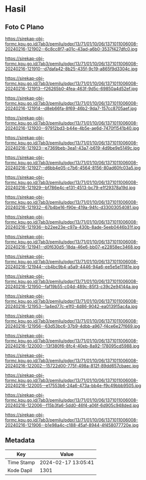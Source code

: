 # Hasil

## Foto C Plano

https://sirekap-obj-formc.kpu.go.id/7ab3/pemilu/pdpr/13/71/01/10/06/1371011006008-20240216-121902--6c8cc8f7-a01c-43ad-a6b0-3537f427dfc0.jpg

https://sirekap-obj-formc.kpu.go.id/7ab3/pemilu/pdpr/13/71/01/10/06/1371011006008-20240216-121910--d7dafa42-8b25-435f-9c19-a865f9d3304c.jpg

https://sirekap-obj-formc.kpu.go.id/7ab3/pemilu/pdpr/13/71/01/10/06/1371011006008-20240216-121913--f26265b0-4fea-463f-9d5c-69850a4d52ef.jpg

https://sirekap-obj-formc.kpu.go.id/7ab3/pemilu/pdpr/13/71/01/10/06/1371011006008-20240216-121914--d8eb66fa-8f69-46b2-9da7-157cc8705aef.jpg

https://sirekap-obj-formc.kpu.go.id/7ab3/pemilu/pdpr/13/71/01/10/06/1371011006008-20240216-121920--97912bd3-b44e-4b5e-ae6d-7470f1541b40.jpg

https://sirekap-obj-formc.kpu.go.id/7ab3/pemilu/pdpr/13/71/01/10/06/1371011006008-20240216-121923--e7369beb-3ea1-43a7-b619-4d9be9e5149c.jpg

https://sirekap-obj-formc.kpu.go.id/7ab3/pemilu/pdpr/13/71/01/10/06/1371011006008-20240216-121927--d6bb4e05-c7b6-4564-8156-80ad60fc03a5.jpg

https://sirekap-obj-formc.kpu.go.id/7ab3/pemilu/pdpr/13/71/01/10/06/1371011006008-20240216-121929--bf786e4c-e131-4513-bc79-e1f29378a19d.jpg

https://sirekap-obj-formc.kpu.go.id/7ab3/pemilu/pdpr/13/71/01/10/06/1371011006008-20240216-121932--67b4be16-f90e-419a-94fc-d33003054081.jpg

https://sirekap-obj-formc.kpu.go.id/7ab3/pemilu/pdpr/13/71/01/10/06/1371011006008-20240216-121936--b22ee23e-c97a-430b-8ade-5eeb0446b31f.jpg

https://sirekap-obj-formc.kpu.go.id/7ab3/pemilu/pdpr/13/71/01/10/06/1371011006008-20240216-121941--d0f630d5-18da-46e6-bb07-e22858ec3468.jpg

https://sirekap-obj-formc.kpu.go.id/7ab3/pemilu/pdpr/13/71/01/10/06/1371011006008-20240216-121944--cb4bc9b4-a5a9-4446-94a6-ee5e5e11181e.jpg

https://sirekap-obj-formc.kpu.go.id/7ab3/pemilu/pdpr/13/71/01/10/06/1371011006008-20240216-121950--faf19b55-c04d-489c-85f3-c39c2e94144a.jpg

https://sirekap-obj-formc.kpu.go.id/7ab3/pemilu/pdpr/13/71/01/10/06/1371011006008-20240216-121953--1a4ed77c-e1f0-4d86-9042-ea013915ac4a.jpg

https://sirekap-obj-formc.kpu.go.id/7ab3/pemilu/pdpr/13/71/01/10/06/1371011006008-20240216-121956--63d53bc6-37b9-4dbb-a967-f4ce6e27f669.jpg

https://sirekap-obj-formc.kpu.go.id/7ab3/pemilu/pdpr/13/71/01/10/06/1371011006008-20240216-122000--13f380f6-8fc4-40eb-8a92-178095cd5988.jpg

https://sirekap-obj-formc.kpu.go.id/7ab3/pemilu/pdpr/13/71/01/10/06/1371011006008-20240216-122002--15722d00-775f-498a-812f-89dd657cbaec.jpg

https://sirekap-obj-formc.kpu.go.id/7ab3/pemilu/pdpr/13/71/01/10/06/1371011006008-20240216-122005--e17553b6-24a6-473a-bb4e-f9c49bbb9505.jpg

https://sirekap-obj-formc.kpu.go.id/7ab3/pemilu/pdpr/13/71/01/10/06/1371011006008-20240216-122006--f15b3fa6-5dd0-46f4-a06f-6d905c948ded.jpg

https://sirekap-obj-formc.kpu.go.id/7ab3/pemilu/pdpr/13/71/01/10/06/1371011006008-20240216-121906--b1e98a4c-c188-45af-8944-4f458077720e.jpg


## Metadata

| Key        | Value               |
| ---------- | ------------------- |
| Time Stamp | 2024-02-17 13:05:41 |
| Kode Dapil | 1301                |



